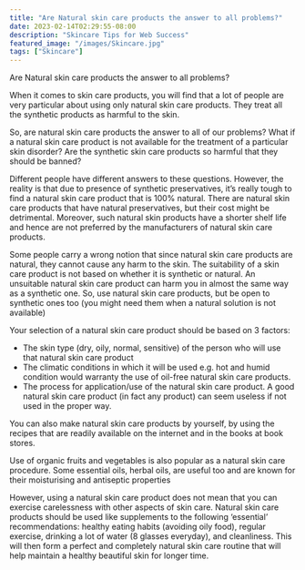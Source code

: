 ```yaml
---
title: "Are Natural skin care products the answer to all problems?"
date: 2023-02-14T02:29:55-08:00
description: "Skincare Tips for Web Success"
featured_image: "/images/Skincare.jpg"
tags: ["Skincare"]
---
```


Are Natural skin care products the answer to all problems?

When it comes to skin care products, you will find that a lot of people are very particular about using only natural skin care products. They treat all the synthetic products as harmful to the skin.

So, are natural skin care products the answer to all of our problems? What if a natural skin care product is not available for the treatment of a particular skin disorder? Are the synthetic skin care products so harmful that they should be banned?

Different people have different answers to these questions. However, the reality is that due to presence of synthetic preservatives, it’s really tough to find a natural skin care product that is 100% natural. There are natural skin care products that have natural preservatives, but their cost might be detrimental. Moreover, such natural skin products have a shorter shelf life and hence are not preferred by the manufacturers of natural skin care products. 

Some people carry a wrong notion that since natural skin care products are natural, they cannot cause any harm to the skin. The suitability of a skin care product is not based on whether it is synthetic or natural. An unsuitable natural skin care product can harm you in almost the same way as a synthetic one. So, use natural skin care products, but be open to synthetic ones too (you might need them when a natural solution is not available)

Your selection of a natural skin care product should be based on 3 factors: 

* The skin type (dry, oily, normal, sensitive) of the person who will use that natural skin care product
* The climatic conditions in which it will be used e.g. hot and humid condition would warranty the use of oil-free natural skin care products.
* The process for application/use of the natural skin care product. A good natural skin care product (in fact any product) can seem useless if not used in the proper way.

You can also make natural skin care products by yourself, by using the recipes that are readily available on the internet and in the books at book stores. 

Use of organic fruits and vegetables is also popular as a natural skin care procedure. Some essential oils, herbal oils, are useful too and are known for their moisturising and antiseptic properties

However, using a natural skin care product does not mean that you can exercise carelessness with other aspects of skin care. Natural skin care products should be used like supplements to the following ‘essential’ recommendations: healthy eating habits (avoiding oily food), regular exercise, drinking a lot of water (8 glasses everyday), and cleanliness. This will then form a perfect and completely natural skin care routine that will help maintain a healthy beautiful skin for longer time.


